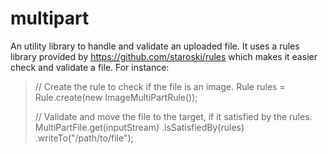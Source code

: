 multipart
=========

An utility library to handle and validate an uploaded file. It uses a rules library provided by https://github.com/staroski/rules which makes it easier check and validate a file. For instance:

> // Create the rule to check if the file is an image.
> Rule<MultiPartFileContext> rules = Rule.create(new ImageMultiPartRule());
>
> // Validate and move the file to the target, if it satisfied by the rules.
> MultiPartFile.get(inputStream)
>			.isSatisfiedBy(rules)
>			.writeTo("/path/to/file");


